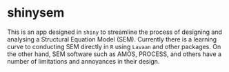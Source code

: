 # shinysem

This is an app designed in `shiny` to streamline the process of designing and analysing a Structural Equation Model (SEM).
Currently there is a learning curve to conducting SEM directly in `R` using `Lavaan` and other packages.
On the other hand, SEM software such as AMOS, PROCESS, and others have a number of limitations and annoyances in their design.